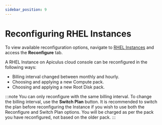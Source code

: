 ```yaml
---
sidebar_position: 9
---
```

# Reconfiguring RHEL Instances

To view available reconfiguration options, navigate to [RHEL Instances](AboutRHELInstances.md) and access the **Reconfigure** tab.

A RHEL Instance on Apiculus cloud console can be reconfigured in the following ways:

- Billing interval changed between monthly and hourly.
- Choosing and applying a new Compute pack.
- Choosing and applying a new Root Disk pack.

:::note
You can only reconfigure with the same billing interval. To change the billing interval, use the **Switch Plan** button. It is recommended to switch the plan before reconfiguring the Instance if you wish to use both the Reconfigure and Switch Plan options. You will be charged as per the pack you have reconfigured, not based on the older pack.
:::





